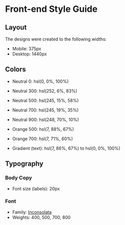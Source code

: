 # Front-end Style Guide

## Layout

The designs were created to the following widths:

- Mobile: 375px
- Desktop: 1440px



## Colors

- Neutral 0: hsl(0, 0%, 100%)
- Neutral 300: hsl(252, 6%, 83%)
- Neutral 500: hsl(245, 15%, 58%)
- Neutral 700: hsl(245, 19%, 35%)
- Neutral 900: hsl(248, 70%, 10%)

- Orange 500: hsl(7, 88%, 67%)
- Orange 700: hsl(7, 71%, 60%)

- Gradient (text): hsl(7, 86%, 67%) to hsl(0, 0%, 100%)
## Typography
### Body Copy
- Font size (labels): 20px 
### Font
- Family: [Inconsolata](https://fonts.google.com/specimen/Inconsolata)
- Weights: 400, 500, 700, 800

